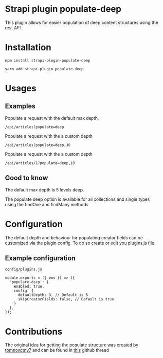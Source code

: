 # Strapi plugin populate-deep
This plugin allows for easier population of deep content structures using the rest API.

# Installation

`npm install strapi-plugin-populate-deep`

`yarn add strapi-plugin-populate-deep`


# Usages

## Examples

Populate a request with the default max depth.

`/api/articles?populate=deep`

Populate a request with the a custom depth

`/api/articles?populate=deep,10`

Populate a request with the a custom depth

`/api/articles/1?populate=deep,10`

## Good to know

The default max depth is 5 levels deep.

The populate deep option is available for all collections and single types using the findOne and findMany methods.

# Configuration

The default depth and behaviour for populating creator fields can be customized via the plugin config. To do so create or edit you plugins.js file.

## Example configuration

`config/plugins.js`

```
module.exports = ({ env }) => ({
  'populate-deep': {
    enabled: true,
    config: {
      defaultDepth: 3, // Default is 5
      skipCreatorFields: false, // Default is true
    }
  },
});
```

# Contributions
The original idea for getting the populate structure was created by [tomnovotny7](https://github.com/tomnovotny7) and can be found in [this](https://github.com/strapi/strapi/issues/11836) github thread
